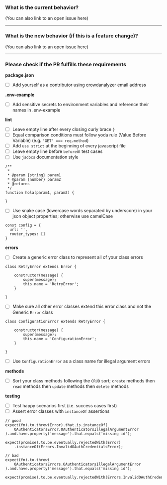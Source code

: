 ### What is the current behavior?
(You can also link to an open issue here)

---
### What is the new behavior (if this is a feature change)?
(You can also link to an open issue here)

---
### Please check if the PR fulfills these requirements
**package.json**
- [ ] Add yourself as a contributor using crowdanalyzer email address

**.env-example**
- [ ] Add sensitive secrets to environment variables and reference their names in .env-example

**lint**
- [ ] Leave empty line after every closing curly brace `}`
- [ ] Equal comparison conditions must follow yoda rule (Value Before Variable) (e.g. `"GET" === req.method`)
- [ ] Add `use strict` at the beginning of every javascript file
- [ ] Leave empty line before `before`in test cases
- [ ] Use `jsdocs` documentation style
```
/**
 *
 * @param {string} param1
 * @param {number} param2
 * @returns
 */
function hola(param1, param2) {

}
```
- [ ] Use snake case (lowercase words separated by underscore) in your json object properties; otherwise use camelCase
```
const config = {
  url: '',
  router_types: []
}
```

**errors**
- [ ] Create a generic error class to represent all of your class errors
```
class RetryError extends Error {

    constructor(message) {
        super(message);
        this.name = 'RetryError';
    }

}
```
- [ ] Make sure all other error classes extend this error class and not the Generic `Error` class
```
class ConfigurationError extends RetryError {

    constructor(message) {
        super(message);
        this.name = 'ConfigurationError';
    }

}
```
- [ ] Use `ConfigurationError` as a class name for illegal argument errors

**methods**
- [ ] Sort your class methods following the `CRUD` sort; `create` methods then `read` methods then `update` methods then `delete` methods

**testing**
- [ ] Test happy scenarios first (i.e. success cases first)
- [ ] Assert error classes with `instanceOf` assertions
```
// good
expect(fn).to.throw(Error).that.is.instanceOf(
    OAuthenticatorsError.OAuthenticatorsIllegalArgumentError
).and.have.property('message').that.equals('missing id');

expect(promise).to.be.eventually.rejectedWith(Error)
    .instanceOf(Errors.InvalidOAuthCredentialsError);

// bad
expect(fn).to.throw(
    OAuthenticatorsErrors.OAuthenticatorsIllegalArgumentError
).and.have.property('message').that.equals('missing id');

expect(promise).to.be.eventually.rejectedWith(Errors.InvalidOAuthCredentialsError);
```
